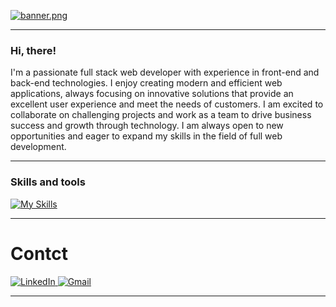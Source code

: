 

[![banner.png](https://i.postimg.cc/ryYX1prv/banner.png)](https://postimg.cc/WtrHjTSn)


---

### Hi, there!
 I'm a passionate full stack web developer with experience in front-end and back-end technologies. I enjoy creating modern and efficient web applications, always focusing on innovative solutions that provide an excellent user experience and meet the needs of customers. I am excited to collaborate on challenging projects and work as a team to drive business success and growth through technology. I am always open to new opportunities and eager to expand my skills in the field of full web development.

---

### Skills and tools

<p align="left"> 

  [![My Skills](https://skillicons.dev/icons?i=html,css,js,ts,react,vite,nextjs,redux,tailwind,nodejs,express,postgres,sequelize,figma,ps,ai,pr,blender,&theme=light)](https://skillicons.dev)
  

</p>

---


# Contct

<a href="https://www.linkedin.com/in/brandon-galarza/" target="_blank">
  <img src="https://img.shields.io/badge/LinkedIn-0077B5?style=for-the-badge&logo=linkedin&logoColor=white" alt="LinkedIn">
</a>
<a href="mailto:luminoforos@gmail.com" target="_blank">
  <img src="https://img.shields.io/badge/Gmail-D14836?style=for-the-badge&logo=gmail&logoColor=white" alt="Gmail">
</a>


---

